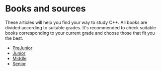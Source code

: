 # Books and sources

These articles will help you find your way to study C++. All books are divided according to suitable grades. It's recommended to check suitable books corresponding to your current grade and choose those that fit you the best.

- [PreJunior](PreJunior.md)
- [Junior](Junior.md)
- [Middle](Middle.md)
- [Senior](Senior.md)
